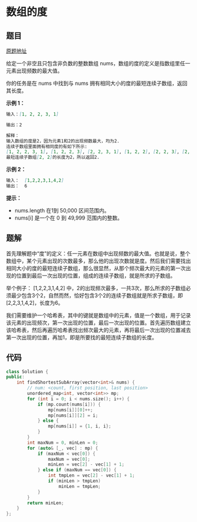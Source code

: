 # 数组的度

## 题目

[原题地址](https://leetcode-cn.com/problems/degree-of-an-array/)

给定一个非空且只包含非负数的整数数组 nums，数组的度的定义是指数组里任一元素出现频数的最大值。

你的任务是在 nums 中找到与 nums 拥有相同大小的度的最短连续子数组，返回其长度。

**示例 1：**

```markdown
输入：[1, 2, 2, 3, 1]

输出：2

解释：
输入数组的度是2，因为元素1和2的出现频数最大，均为2.
连续子数组里面拥有相同度的有如下所示:
[1, 2, 2, 3, 1], [1, 2, 2, 3], [2, 2, 3, 1], [1, 2, 2], [2, 2, 3], [2, 2]
最短连续子数组[2, 2]的长度为2，所以返回2.
```

**示例 2：**

```markdown
输入：  [1,2,2,3,1,4,2]  
输出：  6
```

**提示：**

- nums.length 在1到 50,000 区间范围内。
- nums[i] 是一个在 0 到 49,999 范围内的整数。

## 题解

首先理解题中“度”的定义：任一元素在数组中出现频数的最大值。也就是说，整个数组中，某个元素出现的次数最多，那么他的出现次数就是度。然后我们需要找出相同大小的度的最短连续子数组，那么很显然，从那个频次最大的元素的第一次出现的位置到最后一次出现的位置，组成的连续子数组，就是所求的子数组。

举个例子：
[1,2,2,3,1,4,2] 中，2的出现频次最多，一共3次，那么所求的子数组必须最少包含3个2，自然而然，恰好包含3个2的连续子数组就是所求子数组，即[2,2,3,1,4,2]，长度为6。

我们需要维护一个哈希表，其中的键就是数组中的元素，值是一个数组，用于记录该元素的出现频次，第一次出现的位置，最后一次出现的位置。首先遍历数组建立该哈希表，然后再遍历哈希表找出频次最大的元素，再将最后一次出现的位置减去第一次出现的位置，再加1，即是所要找的最短连续子数组的长度。

## 代码

```c++
class Solution {
public:
    int findShortestSubArray(vector<int>& nums) {
        // num: <count, first position, last position>
        unordered_map<int, vector<int>> mp;  
        for (int i = 0; i < nums.size(); i++) {
            if (mp.count(nums[i])) {
                mp[nums[i]][0]++;
                mp[nums[i]][2] = i;
            } else {
                mp[nums[i]] = {1, i, i};   
            }
        }
        int maxNum = 0, minLen = 0;
        for (auto& [_, vec] : mp) {
            if (maxNum < vec[0]) {
                maxNum = vec[0];
                minLen = vec[2] - vec[1] + 1;
            } else if (maxNum == vec[0]) {
                int tmpLen = vec[2] - vec[1] + 1;
                if (minLen > tmpLen) 
                    minLen = tmpLen;
            }
        }
        return minLen;
    }
};
```
